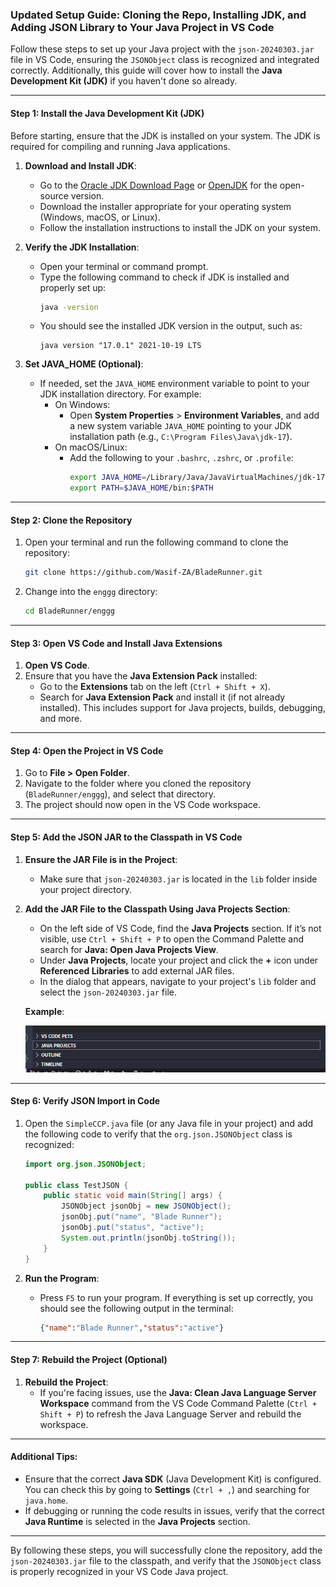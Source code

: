 ### Updated Setup Guide: Cloning the Repo, Installing JDK, and Adding JSON Library to Your Java Project in VS Code

Follow these steps to set up your Java project with the `json-20240303.jar` file in VS Code, ensuring the `JSONObject` class is recognized and integrated correctly. Additionally, this guide will cover how to install the **Java Development Kit (JDK)** if you haven't done so already.

---

#### Step 1: Install the Java Development Kit (JDK) 

Before starting, ensure that the JDK is installed on your system. The JDK is required for compiling and running Java applications.

1. **Download and Install JDK**:
   - Go to the [Oracle JDK Download Page](https://www.oracle.com/java/technologies/javase-downloads.html) or [OpenJDK](https://openjdk.java.net/install/) for the open-source version.
   - Download the installer appropriate for your operating system (Windows, macOS, or Linux).
   - Follow the installation instructions to install the JDK on your system.

2. **Verify the JDK Installation**:
   - Open your terminal or command prompt.
   - Type the following command to check if JDK is installed and properly set up:
     ```bash
     java -version
     ```
   - You should see the installed JDK version in the output, such as:
     ```
     java version "17.0.1" 2021-10-19 LTS
     ```

3. **Set JAVA_HOME (Optional)**:
   - If needed, set the `JAVA_HOME` environment variable to point to your JDK installation directory. For example:
     - On Windows:
       - Open **System Properties** > **Environment Variables**, and add a new system variable `JAVA_HOME` pointing to your JDK installation path (e.g., `C:\Program Files\Java\jdk-17`).
     - On macOS/Linux:
       - Add the following to your `.bashrc`, `.zshrc`, or `.profile`:
         ```bash
         export JAVA_HOME=/Library/Java/JavaVirtualMachines/jdk-17.jdk/Contents/Home
         export PATH=$JAVA_HOME/bin:$PATH
         ```

---

#### Step 2: Clone the Repository

1. Open your terminal and run the following command to clone the repository:
   ```bash
   git clone https://github.com/Wasif-ZA/BladeRunner.git
   ```

2. Change into the `enggg` directory:
   ```bash
   cd BladeRunner/enggg
   ```

---

#### Step 3: Open VS Code and Install Java Extensions

1. **Open VS Code**.
2. Ensure that you have the **Java Extension Pack** installed:
   - Go to the **Extensions** tab on the left (`Ctrl + Shift + X`).
   - Search for **Java Extension Pack** and install it (if not already installed). This includes support for Java projects, builds, debugging, and more.

---

#### Step 4: Open the Project in VS Code

1. Go to **File > Open Folder**.
2. Navigate to the folder where you cloned the repository (`BladeRunner/enggg`), and select that directory.
3. The project should now open in the VS Code workspace.

---

#### Step 5: Add the JSON JAR to the Classpath in VS Code

1. **Ensure the JAR File is in the Project**:
   - Make sure that `json-20240303.jar` is located in the `lib` folder inside your project directory.

2. **Add the JAR File to the Classpath Using Java Projects Section**:
   - On the left side of VS Code, find the **Java Projects** section. If it’s not visible, use `Ctrl + Shift + P` to open the Command Palette and search for **Java: Open Java Projects View**.
   - Under **Java Projects**, locate your project and click the **+** icon under **Referenced Libraries** to add external JAR files.
   - In the dialog that appears, navigate to your project's `lib` folder and select the `json-20240303.jar` file.

   **Example**:

   ![Java Projects View](image.png)

---

#### Step 6: Verify JSON Import in Code

1. Open the `SimpleCCP.java` file (or any Java file in your project) and add the following code to verify that the `org.json.JSONObject` class is recognized:

   ```java
   import org.json.JSONObject;

   public class TestJSON {
       public static void main(String[] args) {
           JSONObject jsonObj = new JSONObject();
           jsonObj.put("name", "Blade Runner");
           jsonObj.put("status", "active");
           System.out.println(jsonObj.toString());
       }
   }
   ```

2. **Run the Program**:
   - Press `F5` to run your program. If everything is set up correctly, you should see the following output in the terminal:
     ```json
     {"name":"Blade Runner","status":"active"}
     ```

---

#### Step 7: Rebuild the Project (Optional)

1. **Rebuild the Project**:
   - If you're facing issues, use the **Java: Clean Java Language Server Workspace** command from the VS Code Command Palette (`Ctrl + Shift + P`) to refresh the Java Language Server and rebuild the workspace.
   
---

#### Additional Tips:

- Ensure that the correct **Java SDK** (Java Development Kit) is configured. You can check this by going to **Settings** (`Ctrl + ,`) and searching for `java.home`.
- If debugging or running the code results in issues, verify that the correct **Java Runtime** is selected in the **Java Projects** section.
  
---

By following these steps, you will successfully clone the repository, add the `json-20240303.jar` file to the classpath, and verify that the `JSONObject` class is properly recognized in your VS Code Java project.
